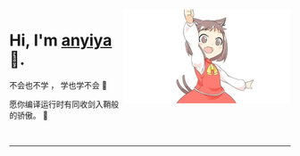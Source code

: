 <!--你好~ 欢迎来到我的 github-->

<img align="right" width="300" height="169" src="https://github.com/thx2199/thx2199/blob/main/maid.gif?raw=true">

# Hi, I'm [anyiya](https://www.cnblogs.com/thx2199/p/15120091.html) 👋.

不会也不学 ， 学也学不会 :hatching_chick:

愿你编译运行时有同收剑入鞘般的骄傲。 :running:

<!--## About me 

❤️ 开源| 🖤 copy | 📺 Algorithm

- 🌐  Squat at home
- 💻  Algorithm
- 🍓  copy code
  -->

&nbsp;



---
